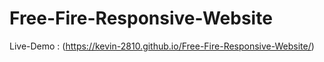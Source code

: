 # Free-Fire-Responsive-Website

Live-Demo :
(https://kevin-2810.github.io/Free-Fire-Responsive-Website/)
